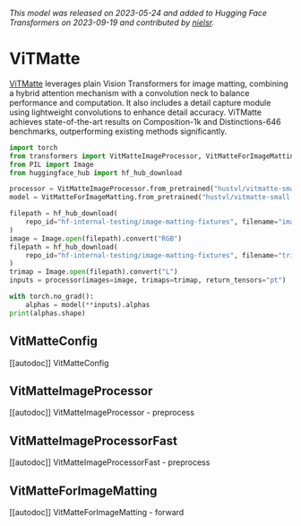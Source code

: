 <!--Copyright 2023 The HuggingFace Team. All rights reserved.

Licensed under the Apache License, Version 2.0 (the "License"); you may not use this file except in compliance with
the License. You may obtain a copy of the License at

http://www.apache.org/licenses/LICENSE-2.0

Unless required by applicable law or agreed to in writing, software distributed under the License is distributed on
an "AS IS" BASIS, WITHOUT WARRANTIES OR CONDITIONS OF ANY KIND, either express or implied. See the License for the
specific language governing permissions and limitations under the License.
-->
*This model was released on 2023-05-24 and added to Hugging Face Transformers on 2023-09-19 and contributed by [nielsr](https://huggingface.co/nielsr).*

# ViTMatte

[ViTMatte](https://huggingface.co/papers/2305.15272) leverages plain Vision Transformers for image matting, combining a hybrid attention mechanism with a convolution neck to balance performance and computation. It also includes a detail capture module using lightweight convolutions to enhance detail accuracy. ViTMatte achieves state-of-the-art results on Composition-1k and Distinctions-646 benchmarks, outperforming existing methods significantly.

<hfoptions id="usage">
<hfoption id="VitMatteForImageMatting">

```py
import torch
from transformers import VitMatteImageProcessor, VitMatteForImageMatting
from PIL import Image
from huggingface_hub import hf_hub_download

processor = VitMatteImageProcessor.from_pretrained("hustvl/vitmatte-small-composition-1k")
model = VitMatteForImageMatting.from_pretrained("hustvl/vitmatte-small-composition-1k", dtype="auto")

filepath = hf_hub_download(
    repo_id="hf-internal-testing/image-matting-fixtures", filename="image.png", repo_type="dataset"
)
image = Image.open(filepath).convert("RGB")
filepath = hf_hub_download(
    repo_id="hf-internal-testing/image-matting-fixtures", filename="trimap.png", repo_type="dataset"
)
trimap = Image.open(filepath).convert("L")
inputs = processor(images=image, trimaps=trimap, return_tensors="pt")

with torch.no_grad():
    alphas = model(**inputs).alphas
print(alphas.shape)
```

</hfoption>
</hfoptions>

## VitMatteConfig

[[autodoc]] VitMatteConfig

## VitMatteImageProcessor

[[autodoc]] VitMatteImageProcessor
    - preprocess

## VitMatteImageProcessorFast

[[autodoc]] VitMatteImageProcessorFast
    - preprocess

## VitMatteForImageMatting

[[autodoc]] VitMatteForImageMatting
    - forward

